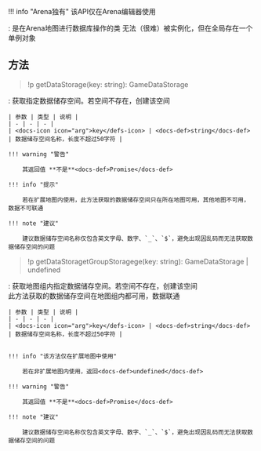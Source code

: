 !!! info "Arena独有"
    该API仅在Arena编辑器使用

:   [](GameStorage)是在Arena地图进行数据库操作的类
    [](GameStorage)无法（很难）被实例化，但在全局存在一个单例对象[](storage)


## 方法
> !p getDataStorage(key: string): GameDataStorage

:   获取指定数据储存空间。若空间不存在，创建该空间

    | 参数 | 类型 | 说明 |
    | - | - | - |
    | <docs-icon icon="arg">key</defs-icon> | <docs-def>string</docs-def> | 数据储存空间名称，长度不超过50字符 |

    !!! warning "警告"

        其返回值 **不是**<docs-def>Promise</docs-def>

    !!! info "提示"

        若在扩展地图内使用，此方法获取的数据储存空间只在所在地图可用，其他地图不可用，数据不可联通

    !!! note "建议"

        建议数据储存空间名称仅包含英文字母、数字、`_`、`$`，避免出现因乱码而无法获取数据储存空间的问题

> !p getDataStoragetGroupStoragege(key: string): GameDataStorage | undefined

:   获取地图组内指定数据储存空间。若空间不存在，创建该空间  
    此方法获取的数据储存空间在地图组内都可用，数据联通

    | 参数 | 类型 | 说明 |
    | - | - | - |
    | <docs-icon icon="arg">key</defs-icon> | <docs-def>string</docs-def> | 数据储存空间名称，长度不超过50字符 |


    !!! info "该方法仅在扩展地图中使用"
        
        若在非扩展地图内使用，返回<docs-def>undefined</docs-def>

    !!! warning "警告"

        其返回值 **不是**<docs-def>Promise</docs-def>

    !!! note "建议"

        建议数据储存空间名称仅包含英文字母、数字、`_`、`$`，避免出现因乱码而无法获取数据储存空间的问题